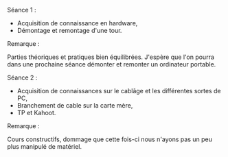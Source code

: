 Séance 1 :
- Acquisition de connaissance en hardware,
- Démontage et remontage d'une tour.

Remarque :

Parties théoriques et pratiques bien équilibrées. J'espère que l'on pourra dans une prochaine séance démonter et remonter un ordinateur portable.


Séance 2 :
- Acquisition de connaissances sur le cablâge et les différentes sortes de PC,
- Branchement de cable sur la carte mère,
- TP et Kahoot.

Remarque :

Cours constructifs, dommage que cette fois-ci nous n'ayons pas un peu plus manipulé de matériel.
